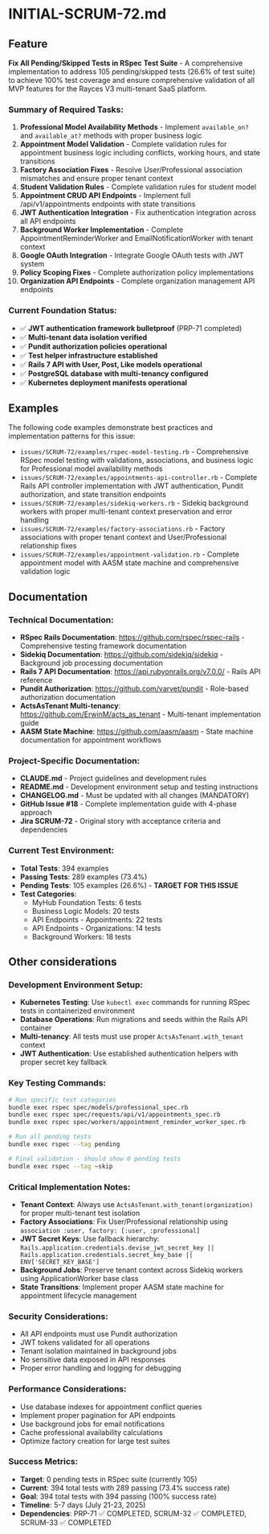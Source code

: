 # INITIAL-SCRUM-72.md

## Feature

**Fix All Pending/Skipped Tests in RSpec Test Suite** - A comprehensive implementation to address 105 pending/skipped tests (26.6% of test suite) to achieve 100% test coverage and ensure comprehensive validation of all MVP features for the Rayces V3 multi-tenant SaaS platform.

### Summary of Required Tasks:

1. **Professional Model Availability Methods** - Implement `available_on?` and `available_at?` methods with proper business logic
2. **Appointment Model Validation** - Complete validation rules for appointment business logic including conflicts, working hours, and state transitions
3. **Factory Association Fixes** - Resolve User/Professional association mismatches and ensure proper tenant context
4. **Student Validation Rules** - Complete validation rules for student model
5. **Appointment CRUD API Endpoints** - Implement full /api/v1/appointments endpoints with state transitions
6. **JWT Authentication Integration** - Fix authentication integration across all API endpoints
7. **Background Worker Implementation** - Complete AppointmentReminderWorker and EmailNotificationWorker with tenant context
8. **Google OAuth Integration** - Integrate Google OAuth tests with JWT system
9. **Policy Scoping Fixes** - Complete authorization policy implementations
10. **Organization API Endpoints** - Complete organization management API endpoints

### Current Foundation Status:
- ✅ **JWT authentication framework bulletproof** (PRP-71 completed)
- ✅ **Multi-tenant data isolation verified** 
- ✅ **Pundit authorization policies operational**
- ✅ **Test helper infrastructure established**
- ✅ **Rails 7 API with User, Post, Like models operational**
- ✅ **PostgreSQL database with multi-tenancy configured**
- ✅ **Kubernetes deployment manifests operational**

## Examples

The following code examples demonstrate best practices and implementation patterns for this issue:

- `issues/SCRUM-72/examples/rspec-model-testing.rb` - Comprehensive RSpec model testing with validations, associations, and business logic for Professional model availability methods
- `issues/SCRUM-72/examples/appointments-api-controller.rb` - Complete Rails API controller implementation with JWT authentication, Pundit authorization, and state transition endpoints
- `issues/SCRUM-72/examples/sidekiq-workers.rb` - Sidekiq background workers with proper multi-tenant context preservation and error handling
- `issues/SCRUM-72/examples/factory-associations.rb` - Factory associations with proper tenant context and User/Professional relationship fixes
- `issues/SCRUM-72/examples/appointment-validation.rb` - Complete appointment model with AASM state machine and comprehensive validation logic

## Documentation

### Technical Documentation:
- **RSpec Rails Documentation**: https://github.com/rspec/rspec-rails - Comprehensive testing framework documentation
- **Sidekiq Documentation**: https://github.com/sidekiq/sidekiq - Background job processing documentation
- **Rails 7 API Documentation**: https://api.rubyonrails.org/v7.0.0/ - Rails API reference
- **Pundit Authorization**: https://github.com/varvet/pundit - Role-based authorization documentation
- **ActsAsTenant Multi-tenancy**: https://github.com/ErwinM/acts_as_tenant - Multi-tenant implementation guide
- **AASM State Machine**: https://github.com/aasm/aasm - State machine documentation for appointment workflows

### Project-Specific Documentation:
- **CLAUDE.md** - Project guidelines and development rules
- **README.md** - Development environment setup and testing instructions
- **CHANGELOG.md** - Must be updated with all changes (MANDATORY)
- **GitHub Issue #18** - Complete implementation guide with 4-phase approach
- **Jira SCRUM-72** - Original story with acceptance criteria and dependencies

### Current Test Environment:
- **Total Tests**: 394 examples
- **Passing Tests**: 289 examples (73.4%)
- **Pending Tests**: 105 examples (26.6%) - **TARGET FOR THIS ISSUE**
- **Test Categories**:
  - MyHub Foundation Tests: 6 tests
  - Business Logic Models: 20 tests  
  - API Endpoints - Appointments: 22 tests
  - API Endpoints - Organizations: 14 tests
  - Background Workers: 18 tests

## Other considerations

### Development Environment Setup:
- **Kubernetes Testing**: Use `kubectl exec` commands for running RSpec tests in containerized environment
- **Database Operations**: Run migrations and seeds within the Rails API container
- **Multi-tenancy**: All tests must use proper `ActsAsTenant.with_tenant` context
- **JWT Authentication**: Use established authentication helpers with proper secret key fallback

### Key Testing Commands:
```bash
# Run specific test categories
bundle exec rspec spec/models/professional_spec.rb
bundle exec rspec spec/requests/api/v1/appointments_spec.rb  
bundle exec rspec spec/workers/appointment_reminder_worker_spec.rb

# Run all pending tests
bundle exec rspec --tag pending

# Final validation - should show 0 pending tests
bundle exec rspec --tag ~skip
```

### Critical Implementation Notes:
- **Tenant Context**: Always use `ActsAsTenant.with_tenant(organization)` for proper multi-tenant test isolation
- **Factory Associations**: Fix User/Professional relationship using `association :user, factory: [:user, :professional]`
- **JWT Secret Keys**: Use fallback hierarchy: `Rails.application.credentials.devise_jwt_secret_key || Rails.application.credentials.secret_key_base || ENV['SECRET_KEY_BASE']`
- **Background Jobs**: Preserve tenant context across Sidekiq workers using ApplicationWorker base class
- **State Transitions**: Implement proper AASM state machine for appointment lifecycle management

### Security Considerations:
- All API endpoints must use Pundit authorization
- JWT tokens validated for all operations
- Tenant isolation maintained in background jobs
- No sensitive data exposed in API responses
- Proper error handling and logging for debugging

### Performance Considerations:
- Use database indexes for appointment conflict queries
- Implement proper pagination for API endpoints
- Use background jobs for email notifications
- Cache professional availability calculations
- Optimize factory creation for large test suites

### Success Metrics:
- **Target**: 0 pending tests in RSpec suite (currently 105)
- **Current**: 394 total tests with 289 passing (73.4% success rate)
- **Goal**: 394 total tests with 394 passing (100% success rate)
- **Timeline**: 5-7 days (July 21-23, 2025)
- **Dependencies**: PRP-71 ✅ COMPLETED, SCRUM-32 ✅ COMPLETED, SCRUM-33 ✅ COMPLETED